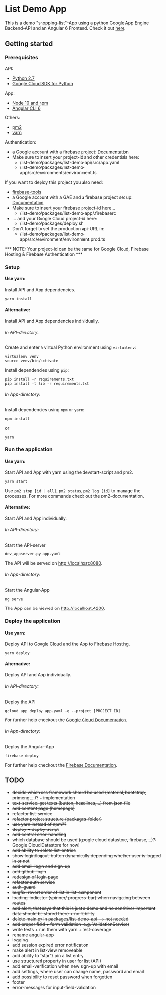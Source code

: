 # List Demo App

This is a demo "shopping-list"-App using a python Google App Engine Backend-API and an Angular 6 Frontend.
Check it out [here](https://listdemo-1533812564459.firebaseapp.com/home).

## Getting started

### Prerequisites

API:
 - [Python 2.7](https://docs.python.org/2.7/) 
 - [Google Cloud SDK for Python](https://cloud.google.com/appengine/docs/standard/python/download)
 
App:
 - [Node 10 and npm](https://nodejs.org/en/)
 - [Angular CLI 6](https://cli.angular.io)
 
Others:
 - [pm2](https://pm2.io/doc/en/runtime/quick-start/)
 - [yarn](https://yarnpkg.com/)
 
Authentication:
 - a Google account with a firebase project: [Documentation](https://firebase.google.com/docs/web/setup)
 - Make sure to insert your project-id and other credentials here:
    - /list-demo/packages/list-demo-api/src/app.yaml
    - /list-demo/packages/list-demo-app/src/environments/environment.ts
 
If you want to deploy this project you also need:
 - [firebase-tools](https://firebase.google.com/docs/cli/)
 - a Google account with a GAE and a firebase project set up: [Documentation](https://cloud.google.com/resource-manager/docs/creating-managing-projects)
 - Make sure to insert your firebase project-id here...
    - /list-demo/packages/list-demo-app/.firebaserc
 - ... and your Google Cloud project-id here:
    - /list-demo/packages/deploy.sh
 - Don't forget to set the production api-URL in:
    - /list-demo/packages/list-demo-app/src/environment/environment.prod.ts
    
*** NOTE: Your project-id can be the same for Google Cloud, Firebase Hosting & Firebase Authentication ***
 
### Setup

#### Use yarn:
Install API and App dependencies.
```
yarn install
```

#### Alternative:
Install API and App dependencies individually.

###### In API-directory:

Create and enter a virtual Python environment using ```virtualenv```:
```
virtualenv venv
source venv/bin/activate
```

Install dependencies using ```pip```:
```
pip install -r requirements.txt
pip install -t lib -r requirements.txt
```

###### In App-directory:

Install dependencies using ```npm``` or ```yarn```:
```
npm install
```
or
```
yarn
```

### Run the application

#### Use yarn:
Start API and App with yarn using the devstart-script and pm2.
```
yarn start
```
Use ```pm2 stop [id | all]```, ```pm2 status```, ```pm2 log [id]``` to manage the processes. For more commands check out the [pm2-documentation](https://pm2.io/doc/en/runtime/quick-start/).

#### Alternative:
Start API and App individually.

###### In API-directory:

Start the API-server
```
dev_appserver.py app.yaml
```
The API will be served on [http://localhost:8080](http://localhost:8080).

###### In App-directory:

Start the Angular-App
```
ng serve
```
The App can be viewed on [http://localhost:4200](http://localhost:4200).

### Deploy the application

#### Use yarn:
Deploy API to Google Cloud and the App to Firebase Hosting.
```
yarn deploy
```
#### Alternative:
Deploy API and App individually.

###### In API-directory:

Deploy the API
```
gcloud app deploy app.yaml -q --project [PROJECT_ID]
```
For further help checkout the [Google Cloud Documentation](https://cloud.google.com/appengine/docs/flexible/python/testing-and-deploying-your-app).

###### In App-directory:

Deploy the Angular-App
```
firebase deploy
```
For further help checkout the [Firebase Documentation](https://firebase.google.com/docs/hosting/deploying).

## TODO
- ~~decide which css framework should be used (material, bootstrap, primeng,...)? + implementation~~
- ~~text-service: get texts (button, headlines,...) from json-file~~
- ~~add content page (homepage)~~
- ~~refactor list-service~~
- ~~refactor project structure (packages-folder)~~
- ~~use yarn instead of npm??~~
- ~~deploy + deploy-script~~
- ~~add central error-handling~~
- ~~which database should be used (google cloud datastore, firebase,...)?~~: Google Cloud Datastore for now!
- ~~add ability to delete list-entries~~
- ~~show login/logout-button dynamically depending whether user is logged in or not~~
- ~~add email-login and sign-up~~
- ~~add github-login~~
- ~~redesign of login page~~
- ~~refactor auth service~~
- ~~auth-guard~~
- ~~bugfix: revert order of list in list-component~~
- ~~loading-indicator (spinner/ progress-bar) when navigating between routes~~
- ~~add alert, that says that this is just a demo and no sensitive/ important data should be stored there + no liability~~
- ~~delete main.py in packages/list-demo-api --> not needed~~
- ~~add proper field + form validation (e.g. ValidationService)~~
- write tests + run them with yarn + test-coverage
- rename angular-app
- logging
- add session expired error notification
- make alert in list-view removeable
- add ability to "star"/ pin a list entry
- use structured property in user for list (API)
- add email-verification when new sign-up with email
- add settings, where user can change name, password and email
- add possibility to reset password when forgotten
- footer
- error-messages for input-field-validation